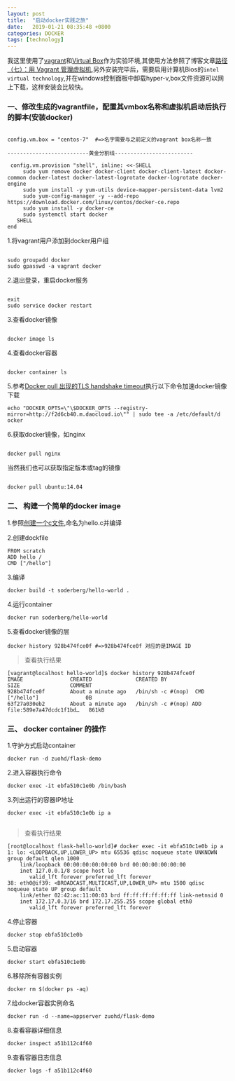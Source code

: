 ```yaml
---
layout: post
title:  "启动docker实践之旅"
date:   2019-01-21 08:35:48 +0800
categories: DOCKER
tags: [technology]
---
```

我这里使用了[vagrant][vagrant-link]和[Virtual Box][VirtualBox-link]作为实验环境,其使用方法参照了博客文章[路径（七）：用 Vagrant 管理虚拟机][use-vagrant],另外安装完毕后，需要启用计算机Bios的`intel virtual technology`,并在windows控制面板中卸载hyper-v,box文件资源可以网上下载，这样安装会比较快。

### 一、修改生成的vagrantfile，配置其vmbox名称和虚拟机启动后执行的脚本(安装docker)

``` vagrantfile

config.vm.box = "centos-7"  #=>名字需要与之前定义的vagrant box名称一致

--------------------------黄金分割线-------------------------

 config.vm.provision "shell", inline: <<-SHELL
     sudo yum remove docker docker-client docker-client-latest docker-common docker-latest docker-latest-logrotate docker-logrotate docker-engine
	 sudo yum install -y yum-utils device-mapper-persistent-data lvm2
	 sudo yum-config-manager -y --add-repo https://download.docker.com/linux/centos/docker-ce.repo
	 sudo yum install -y docker-ce
	 sudo systemctl start docker
   SHELL
end
```
1.将vagrant用户添加到docker用户组

``` shell

sudo groupadd docker
sudo gpasswd -a vagrant docker

```

2.退出登录，重启docker服务

``` shell

exit
sudo service docker restart

```
3.查看docker镜像

``` shell

docker image ls

```
4.查看docker容器
``` shell

docker container ls

```
5.参考[Docker pull 出现的TLS handshake timeout][docker-pull-tls-handshake-timeout]执行以下命令加速docker镜像下载

``` shell
echo "DOCKER_OPTS=\"\$DOCKER_OPTS --registry-mirror=http://f2d6cb40.m.daocloud.io\"" | sudo tee -a /etc/default/d
ocker
```

6.获取docker镜像，如nginx
``` shell

docker pull nginx

```

当然我们也可以获取指定版本或tag的镜像

``` shell

docker pull ubuntu:14.04 

```
### 二、 构建一个简单的docker image
1.参照[创建一个c文件][C-compile-process],命名为hello.c并编译


2.创建dockfile
``` dockfile
FROM scratch
ADD hello /
CMD ["/hello"]
```
3.编译
``` shell
docker build -t soderberg/hello-world .
```
4.运行container
``` shell
docker run soderberg/hello-world
```
5.查看docker镜像的层
```shell
docker history 928b474fce0f #=>928b474fce0f 对应的是IMAGE ID
```
>查看执行结果

``` output
[vagrant@localhost hello-world]$ docker history 928b474fce0f
IMAGE               CREATED              CREATED BY                                      SIZE                COMMENT
928b474fce0f        About a minute ago   /bin/sh -c #(nop)  CMD ["/hello"]               0B
63f27a030eb2        About a minute ago   /bin/sh -c #(nop) ADD file:589e7a47dcdc1f1bd…   861kB
```
### 三、 docker container 的操作
1.守护方式启动container

```shell
docker run -d zuohd/flask-demo
```
2.进入容器执行命令

``` shell
docker exec -it ebfa510c1e0b /bin/bash
```
3.列出运行的容器IP地址
``` shell
docker exec -it ebfa510c1e0b ip a
 
```
>查看执行结果

``` output
[root@localhost flask-hello-world]# docker exec -it ebfa510c1e0b ip a
1: lo: <LOOPBACK,UP,LOWER_UP> mtu 65536 qdisc noqueue state UNKNOWN group default qlen 1000
    link/loopback 00:00:00:00:00:00 brd 00:00:00:00:00:00
    inet 127.0.0.1/8 scope host lo
       valid_lft forever preferred_lft forever
38: eth0@if39: <BROADCAST,MULTICAST,UP,LOWER_UP> mtu 1500 qdisc noqueue state UP group default 
    link/ether 02:42:ac:11:00:03 brd ff:ff:ff:ff:ff:ff link-netnsid 0
    inet 172.17.0.3/16 brd 172.17.255.255 scope global eth0
       valid_lft forever preferred_lft forever
```
4.停止容器

``` shell
docker stop ebfa510c1e0b
```
5.启动容器
``` shell
docker start ebfa510c1e0b
```
6.移除所有容器实例
``` shell
docker rm $(docker ps -aq)
```
7.给docker容器实例命名
``` shell
docker run -d --name=appserver zuohd/flask-demo
```
8.查看容器详细信息
``` shell
docker inspect a51b112c4f60
``` 
9.查看容器日志信息
``` shell
docker logs -f a51b112c4f60
``` 

[vagrant-link]:https://www.vagrantup.com/
[VirtualBox-link]:https://www.virtualbox.org/
[use-vagrant]:https://ninghao.net/blog/2077
[docker-pull-tls-handshake-timeout]:https://blog.kelu.org/tech/2017/02/08/docker-pull-tls-handshake-timeout.html
[C-compile-process]:https://zuohd.github.io/programming/2017/07/11/C-compile-process.html

